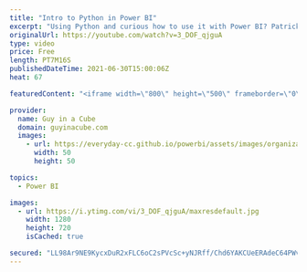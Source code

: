 ```yaml
---
title: "Intro to Python in Power BI"
excerpt: "Using Python and curious how to use it with Power BI? Patrick explores how you can do just that! Python + Power BI can be a powerful combination.  Power BI Python documentation: https://docs.microsoft.com/power-bi/connect-data/service-python-packages-support  Seaborn Tutorials: https://seaborn.pydata.org/tutorial.html"
originalUrl: https://youtube.com/watch?v=3_DOF_qjguA
type: video
price: Free
length: PT7M16S
publishedDateTime: 2021-06-30T15:00:06Z
heat: 67

featuredContent: "<iframe width=\"800\" height=\"500\" frameborder=\"0\" src=\"https://www.youtube.com/embed/3_DOF_qjguA\" allow=\"accelerometer; autoplay; encrypted-media; gyroscope; picture-in-picture\" allowfullscreen></iframe>"

provider:
  name: Guy in a Cube
  domain: guyinacube.com
  images:
    - url: https://everyday-cc.github.io/powerbi/assets/images/organizations/guyinacube.com-50x50.jpg
      width: 50
      height: 50

topics:
  - Power BI

images:
  - url: https://i.ytimg.com/vi/3_DOF_qjguA/maxresdefault.jpg
    width: 1280
    height: 720
    isCached: true

secured: "LL98Ar9NE9KycxDuR2xFLC6oC2sPVcSc+yNJRff/Chd6YAKCUeERAdeC64PWvCozu/9iy1cpcNKxbqfdIrqYEp0vCNALZFpK9ITh0RwDrPx3lAWFbBLWsmFQnN71+WpVCa96O7n8c2m0bqW62b/UCBz52kW6zJC+L+JNJBhNbSA6kkKWUV6ecNvzysmbGmZMdftsZXX06g7LkKfRwey3R0xc7NZxjZnAinVcotQLlDg33tXpiAqmlZBEct+EeUOCaqpSh7C+Ci1izg8ZEDrltBd5wOhgm0EHdyW/QoOqSemJ3GUOhYkeUyzFXO+XBicJHZyBrUXS4XUHqDvbCapM8Y0CC1uPCKsbUjSTKK5hKTNbbYHt8JXMLHMx4niRqQZdEnFaj7XwwjQdmhAsrHSvBtGT5yrkiAhBz+xH/ThnreKz0k5iYz4qDyfWRYgaSltl;6+IU9m6e1QLuIzprYnZVyQ=="
---
```



